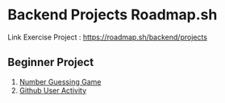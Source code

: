# Backend Projects Roadmap.sh

Link Exercise Project : https://roadmap.sh/backend/projects

## Beginner Project

1. [Number Guessing Game](https://roadmap.sh/projects/number-guessing-game)
2. [Github User Activity](https://roadmap.sh/projects/github-user-activity)
